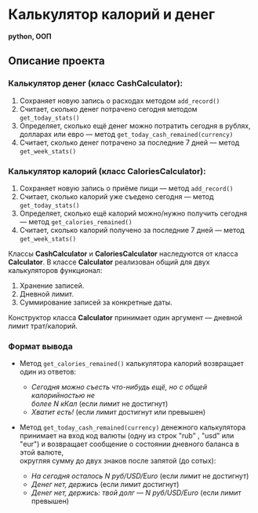 # Калькулятор калорий и денег

**python,  ООП**

## Описание проекта
### Калькулятор денег (класс CashCalculator):  
1. Сохраняет новую запись о расходах методом `add_record()`  
2. Считает, сколько денег потрачено сегодня методом `get_today_stats()`  
3. Определяет, сколько ещё денег можно потратить сегодня в рублях,  
долларах или евро — метод `get_today_cash_remained(currency)`  
4. Считает, сколько денег потрачено за последние 7 дней — метод `get_week_stats()`

  
### Калькулятор калорий (класс CaloriesCalculator):  
1. Сохраняет новую запись о приёме пищи — метод `add_record()`  
2. Считает, сколько калорий уже съедено сегодня — метод `get_today_stats()`  
3. Определяет, сколько ещё калорий можно/нужно получить сегодня — метод `get_calories_remained()`
4. Считает, сколько калорий получено за последние 7 дней — метод `get_week_stats()`

Классы **CashCalculator** и **CaloriesCalculator** наследуются от класса **Calculator**. В классе **Calculator** реализован общий для двух калькуляторов функционал:

 1. Хранение записей.
 2. Дневной лимит.
 3. Суммирование записей за конкретные даты.

Конструктор класса **Calculator** принимает один аргумент — дневной лимит трат/калорий.


### Формат вывода  
 -  Метод `get_calories_remained()`  калькулятора калорий возвращает один из ответов:  
    - *Сегодня можно съесть что-нибудь ещё, но с общей калорийностью не  
   более N кКал* (если лимит не достигнут)   
    - *Хватит есть!* (если лимит достигнут или превышен)
 
 - Метод `get_today_cash_remained(currency)`  денежного калькулятора принимает на вход код валюты (одну из строк "rub"  , "usd"  или "eur") и возвращает сообщение о состоянии дневного баланса в этой валюте,  
округляя сумму до двух знаков после запятой (до сотых):
   - *На сегодня осталось N руб/USD/Euro*  (если лимит не достигнут)  
   - *Денег нет, держись* (если лимит достигнут)
   - *Денег нет, держись: твой долг — N руб/USD/Euro* (если лимит  
   превышен)
